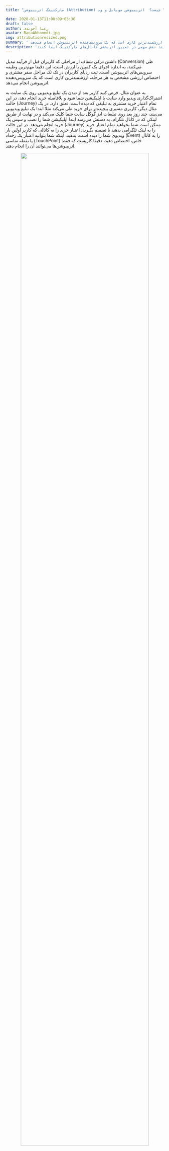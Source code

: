 ```yaml
---
title: "مارکتینگ اتریبیوشن (Attribution) چیست؟  اتریبیوشن موبایل و وب "

date: 2020-01-13T11:00:09+03:30
draft: false
author: رعنا آخوندی
avatar: RanaAkhoondi.jpg
img: attributionresized.png
summary: ' ثبت ردپای کاربران در تک تک مراحل سفر مشتری و اختصاص ارزشی مشخص به هر مرحله، ارزشمندترین کاری است که یک سرویس‌دهنده اتریبیوشن انجام می‌دهد. '
description: 'اتریبیوشن‌ها، بر خلاف آنالیتیکس‌ها می‌توانند اعتبار ویژه ای به هر نقطه تماس کاربر اختصاص دهند. اتریبیوشن‌ها هستند که می‌توانند نقش مهمی در تعیین اثربخشی کانال‌های مارکتینگ ایفا کنند '
---
```


داشتن درکی شفاف از مراحلی که کاربران قبل از فرآیند تبدیل (Conversion) طی می‌کنند، به اندازه اجرای یک کمپین با ارزش است، این دقیقا مهم‌ترین وظیفه سرویس‌های اتریبیوشن است. ثبت ردپای کاربران در تک تک مراحل سفر مشتری و اختصاص ارزشی مشخص به هر مرحله، ارزشمندترین کاری است که یک سرویس‌دهنده اتریبیوشن انجام می‌دهد.

به عنوان مثال، فرض کنید کاربر بعد از دیدن یک تبلیغ ویدیویی روی یک سایت به اشتراک‌گذاری ویدیو وارد سایت یا اپلیکیشن شما شود و بلافاصله خرید انجام دهد، در این حالت (Journey) تمام اعتبار خرید مشتری به تبلیغی که دیده است، تعلق دارد. در یک مثال دیگر، کاربری مسیری پیچیده‌تر برای خرید طی می‌کند مثلا ابتدا یک تبلیغ ویدیویی می‌بیند، چند روز بعد روی تبلیغات ادز گوگل سایت شما کلیک می‌کند و در نهایت از طریق لینکی که در کانال تلگرام، به دستش می‌رسد ابتدا اپلیکیشن شما را نصب و سپس یک خرید انجام می‌دهد. در این حالت (Journey) ممکن است شما بخواهید تمام اعتبار خرید را به لینک تلگرامی بدهید یا تصمیم بگیرید، اعتبار خرید را به کانالی که کاربر اولین بار ویدیوی شما را دیده است، بدهید. اینکه شما بتوانید اعتبار یک رخداد (Event) را به کانال یا نقطه تماسی (TouchPoint) خاص، اختصاص دهید، دقیقا کاریست که فقط اتریبیوشن‌ها می‌توانند آن را انجام دهند.
   <p style="text-align: center;"><img width=90% src="http://uupload.ir/files/ckim_attributionmodels.png" /></p>


اتریبیوشن‌ها به بازاریابان دیجیتال کمک می‌کنند تا اثربخشی اجرای کمپین روی کانال‌های مختلف بازاریابی را با هم مقایسه کنند. مقایسه سنجه‌هایی مثل نرخ تبدیل، نرخ ریزش، میانگین سبد خرید، درآمد حاصله از هر کاربر و …. روی کانال‌های مختلف به بهینه‌سازی هززینه‌های تیم مارکتینگ کمک می‌کند. با [بلاگ چابک](https://blog.chabok.io/) همراه باشید تا با نحوه کار اتریبیوشن‌ها، انواع مدل‌های اتریبیوشن و کاربردهای اتریبیوشن آشنا شوید.
## تعریف اتریبیوشن در دنیای دیجیتال مارکتینگ

تعریف ساده : اتریبیوشن، اعتبار یا ارزشی است که به هر کدام از نقاط تماس کاربر با کسب‌و‌کار داده می‌شود. باز هم به بیانی خیلی ساده‌تر، اطلاعاتی که مشخص کند کدام مدیا یا کدام کانال تبلیغاتی، مسئول کسب درآمد است از طریق سیستم‌های اتریبیوشن بدست می‌آید.

در نگاهی عمیق‌تر و پیچیده‌تر، مارکتینگ اتریبیوشن‌ها پلی هستند بین داده‌های تیم‌های مارکتینگ و فروش. چرا که، اتریبیوشن‌ها مشخص می‌کنند کدام یک از تلاش‌های تیم مارکتینگ منجر به فروش شده‌اند.

## اتریبیوشن مدل چیست؟‌

مثالی که در مورد ۲ حالت (Journey) متفاوت کاربری که فرآیند خرید را تکمیل می‌کند، را به خاطر بیاورید. اتریبیوشن‌ مدل‌ها، مشخص می‌کنند که اعتبار هر فرآیند به کدام بخش سفر مشتری اختصاص پیدا کند. اینکه اعتبار به اولین نقطه تماس کاربر با کسب‌و‌کار داده شود و بقیه نقاط تماس (Touch Points) در نظر گرفته نشود یا اینکه این اعتبار بین تمام نقاط تماس کاربر با کسب‌و‌کار توزیع شود، مثال ساده‌ای از اتریبیوشن‌ مدل‌هاست. 
## انواع مدل‌های اتریبیوشن

به صورت کلی اتریبیوشن مدل‌ها به ۳ دسته تک تماسی (Single Touch) ، چند تماسی (Multi Touch) و چند تماسی وزن‌دار (Weighted Multi Touch) تقسیم می‌شوند.

  

### اتریبیوشن تک‌تماسی (Single Touch Marketing Attribution) چیست؟‌

این مدل‌ها به دلیل ناتوانی در انتقال درست سفر مشتری (Customer Journey) چندان استفاده نمی‌شوند. در این نوع اتریبیوشن، تمام اعتبار به یک نقطه تماس داده می‌شود. این نقاط تماس معمولا اولین یا آخرین نقطه تعامل کاربرها هستند. به عنوان مثال از اتریبیوشن‌های تک تماسه، می‌توان به مدل‌های شمارش اتریبیوت کاربر در آخرین کلیک تعاملی کاربر اشاره کرد. ( همان مدلی که پیش‌فرض در گوگل آنالیتیکس وجود دارد.)‌
<h4 style="text-align:center;">
First Touch Attribution
</h4>
این مدل تمام اعتبار فرآیند را به اولین کانالی که کاربر قبل از خرید یا تبدیل (Conver) با آن تعامل پیدا کرده، اختصاص می‌دهد.
 <p style="text-align: center;"><img width=90% src="http://uupload.ir/files/oulb_firstinstall.png" /></p>
<h4 style="text-align:center;">
Last Touch Attribution
</h4>
در این مدل آخرین کانالی که کاربر قبل از خرید یا تبدیل شدن (Conver) با آن تعامل داشته به عنوان کانالی که کل اعتبار را می‌گیرد خواهد بود.
 <p style="text-align: center;"><img width=90% src="http://uupload.ir/files/zwee_lastinstall.png" /></p>

  

### اتریبیوشن چند تماسی ( Multi Touch Marketing Attribution) چیست؟

اتریبیوشن‌های چند تماسی، به تمام نقاط تماسی که کاربر قبل از تبدیل شدن به مشتری با آن‌ها در تعامل است، نگاه می‌کند. به همین علت است که اتریبیوشن‌‌های چند تماسی، مدل‌های دقیق‌تری هستند. بسته به اینکه از کدام مدل اتریبیوشن چند تماسی استفاده می‌کنید، پخش شدن میزان اعتبار به نقاط تماس مختلف، می‌تواند متفاوت باشد. مثلا، بعضی از مدل‌های چند تماسی اجازه می‌دهند تا شما به نقطه تماسی که بیشتر با تبدیل شدن کاربر (Conversion) در ارتباط است اعتبار بیشتری بدهید در حالیکه بعضی از مدل‌ها اعتبار تبدیل (Convert) را به صورت یکسان به همه نقاط تماس ختصاص می‌دهند.
<h4 style="text-align:center;">
خطی (Linear)
</h4>
 ساده‌ترین مدل اتریبیوشن چند تماسی، مدل خطی است. این مدل به تمام نقاط تماس کاربران ارزش یکسانی می‌دهد.
 <p style="text-align: center;"><img width=90% src="http://uupload.ir/files/43pu_linear.png" /></p>
<h4 style="text-align:center;">
افت زمانی (Time Decay)
</h4>
 هرچه‌قدر مدل فروش و تبدیل شدن (Convert) خطی‌تر باشد، مثل کسب‌و‌کارهای B2B، نقاط تماسی که به مراحل انتهایی تبدیل نزدیک‌ترند، امتیاز و اعتبار بالاتری می‌گیرند.
 <p style="text-align: center;"><img width=90% src="http://uupload.ir/files/nv65_time-decay.png" /></p>
<h4 style="text-align:center;">
مدل U 
</h4>
بیشترین اعتبار در این مدل، به ۲ نقطه اولین و آخرین تعامل کاربر داده می‌شود و بقیه اعتبار به صورت مساوی بین بقیه نقاط تماس، تقسیم می‌شود.
 <p style="text-align: center;"><img width=90% src="http://uupload.ir/files/beal_ushaped.png" /></p>
<h4 style="text-align:center;">
مدل W
</h4>
  
این مدل شبیه مدل قبلی است با این تفاوت که شما می‌توانید، نقطه تماسی را به عنوان نقطه خلق فرصت ( Opportunity Creation Point) انتخاب و به آن اعتباری به اندازه، اولین و آخرین نقطه تعامل کاربر اختصاص دهید. ۳ نقطه انتخابی هر کدام به اندازه ۳۰ درصد و بقیه نقاط تماس کاربر به اندازه ۱۰ درصد اعتبار می‌گیرند.

   <p style="text-align: center;"><img width=90% src="http://uupload.ir/files/ig3q_wshaped.png" /></p>


### اتریبیوشن چند تماسی وزن‌دار ( Weighted Multi Touch Marketing Attribution) چیست؟

در این مدل اتریبیوشن، شما می‌توانید بر اساس وزنی که هر کدام از نقاط تماس در مسیر تبدیل (Conversion path) در کسب‌و‌کار شما دارند، به هر کدام از نقاط تماس اعتبار مشخصی بدهید.

## استفاده از اتریبیوشن در بازاریابی موبایل

یکی از مهم‌تربین کاربردهای اتریبیوشن، پر کردن جای خالی اطلاعات کاربران قبل و بعد از نصب یک اپلیکیشن است. مثال‌های زیر به خوبی این مفهوم را نشان می‌دهند.
<h3>
۱. اتصال تبلیغات درون‌برنامه‌ای و نصب اپلیکیشن
</h3>

 کاربر ویدیویی داخل یک اپلیکیشن می‌بیند. روی این تبلیغ ویدیویی کلیک می‌کند. در اینجا اول سرویس‌دهنده اتریبیوشن اطلاعات مربوط به کلیک کاربر را ثبت می‌کند و سپس کاربر را به یک استور برای دانلود اپ هدایت می‌کند.
<h3>
۲. هویت دادن به کاربرانی که روی دسکتاپ تبلیغ می‌بینند
</h3>
اطلاعات کاربری که تبلیغ نصب اپلیکیشن X را روی موبایل یا دسکتاپ دیده است و اپلیکیشن را نصب کرده است، به صورت یکپارچه جمع‌آوری می‌شود.
<h3>
۳. پاسخ به این سوال که کدام تبلیغ اثربخش است و کدام نیست؟
</h3>
 سرویس‌دهنده‌های اتریبیوشن موبایلی اطلاعات کاربران حتی قبل از نصب اپلیکیشن را دارند. آن‌ها می‌دانند، کاربر روی کدام تبلیغات کلیک کرده‌اند، فاصله زمانی بین کلیک تا نصب کاربران چقدر بوده و این تبلیغات در کدام بسترها به اشتراک گذاشته شده‌اند. از طرفی اطلاعات کاربران بعد از نصب، با اطلاعات همان کاربران قبل از نصب، یکپارچه می‌شوند. سروس‌دهنده‌های اتریبیوشن بعد از نصب اطلاعاتی مثل رخدادهای انجامی توسط کاربر، نرخ ریزش یا در پیشرفته‌ترین حالت درآمد هر کاربر را ثبت می‌کنند. قرارگیری و تحلیل این اطلاعات در کنار یکدیگر، نشان می‌دهد، کدام تبلیغ و کدام بستر تبلیغاتی اثربخشی بهتری دارد.

## چالش‌های استفاده از اتریبیوشن‌های موبایل

اولین چالش پاسخ به این پرسش ساده است:

**چرا به جای استفاده از اتریبیوشن‌ها، از سرویس‌های رایگان آنالیتیکس مثل گوگل آنالیتیکس استفاده نکنیم؟‌**

بیشتر بخوانید: تفاوت بین سرویس‌های اتریبیوشن و آنالیتیکس

مهم‌ترین علت این است که بهترین و بهینه‌ترین راهکار برای رصد کاربران یک اپلیکیشن، قرار دادن SDK یک سرویس‌دهنده اتریبیوشن است. سرویس‌های اتریبیوشن پلتفرمی در اختیارتان می‌گذارند تا ببنید، کاربران از طریق چه مدیایی اپ را نصب کرده‌اند، کدام تبلیغ‌دهندگان ترافیک اسپم بیشتری داشته و کاربران بعد از نصب، چه رخدادهایی (Events) را به ترتیب انجام داده‌اند. این اتریبیوشن‌ها هستند که امکان مقایسه رفتار کاربران جذب‌شده از کانال‌های مختلف را حتی تا قطع ارتباطشان با اپلیکیشن را فراهم می‌کنند.

**دومین چالش درک نحوه عملکرد اتریبیوشن‌های موبایلی است.**
<div class='read_more'>
<p> 
<span>بیشتر بخوانید:</span>
<a href="https://blog.chabok.io/attributions-and-marketers/"  >
 اتریبیوشن‌های موبایل، چگونه کار می‌کنند؟  
</a>
</p>
</div>
**سومین چالش،آشنایی با اصطلاحات رایج در دنیای اتریبیوشن است.**

**پنجره زمانی اتریبیوشن (Attribution Window):** به بازه زمانی قابل قبولی که بین کلیک تا نصب تعریف می‌شود، پنچره زمانی اتریبیوشن می‌گویند. در سرویس اتریبیوشن چابک، اگر فاصله کلیک تا نصب، بیشتر از پنجره زمانی تعریف شده باشد، نصب قابل قبول نیست.

**تقلب (Fraud):** جذاب بودن بازار تبلیغات و نصب اپ، باعث بوجود آمدن روش‌های مختلفی برای ایجاد تقلب و هدر دادن هزینه‌های تبلیغات شده است. روش‌های تقلب به ۲ دسته، تقلب در تعامل تبلیغ و تقلب در تعامل با اپلیکیشن، تقسیم می‌شوند.
<div class='read_more'>
<p> 
<span>بیشتر بخوانید:</span>
<a href="https://blog.chabok.io/fraud_detection/"  >
 مدل‌های تقلب، در نصب اپلیکیشن   
</a>
</p>
</div>


## فواید استفاده از مارکتینگ اتریبیوشن در کسب‌و‌کارها

مفهوم مارکتینگ اتریبیوشن به نظر پیچیده است، اما نتایجی که در اثر استفاده از آن‌ها بدست می‌آیند، بسیار ساده و کاربردی هستند. کاربردی بودن اتریبیوشن‌ها به این علت است که با بررسی اطلاعات آن‌ها می‌توانید تعیین کنید، آیا بودجه‌های تیم مارکتینگ را در کانال‌های درستی هزینه می‌کنید؟ پاسخ به این سوال مشخص می‌کند که چگونه راحت‌تر درآمد کسب‌و‌کار را افزایش دهید.

مدل‌های پیشرفته اتریبیوشن به خوبی ارتباط بین نقاط تماس کاربر با کسب‌و‌کار را مشخص می‌کنند و دید بهتری از سفر هر مشتری در اختیارتان می‌گذارند. به عنوان مثال، کاربری که تبلیغ اپلیکیشن شما را دیده و آن را نصب کرده رفتار کاملا متفاوتی نسبت به یک مشتری وفادار دارد. یک مشتری وفادار که قبلا روی فرآیندهای ایجاد تعامل (Engagement) او کمپین‌های مختلفی اجرا کرده‌اید، با دیدن یک پیشنهاد از سمت شما، سریع‌تر با اپلیکیشن تعامل برقرار می‌کند، راه‌های کم‌تری برای رسیدن به آن چیزی که می‌خواهد طی می‌کند و تجربه بهتری در استفاده از اپلیکیشن شما دارد. مدل پیشرفته اتریبیوشن به صورت کاملا دقیق به شما می‌گوید که هر کاربر دقیقا چه رفتاری روی اپلیکیشن انجام داده، از کدام منبع جذب شده، کدام نقاط تماس برای او جذابیت بیشتری داشته و … .طبیعی است که داشتن این اطلاعات به اجرای کمپین‌هایی با نرخ تبدیل بالاتر کمک بزرگی خواهد کرد. علاوه بر این موارد، سرویس‌های اتریبیوشن به
<ul>
<li>
<h3>
بهینه‌سازی بودجه تیم مارکتینگ
</h3>
 با استفاده از یکی از مدل‌های اتریبیوشن که با نوع کمپین‌های شما سازگاری دارد، می‌توانید نقاط تماسی که بیشترین نرخ تعامل را با کاربران می‌سازند پیدا کنید.
</li>
<li>
<h3>
افزایش نرخ بازگشت سرمایه
</h3>
</li>
 تنها به کمک اطلاعات سرویس‌های اتریبیوشن می‌توان به کاربران هدف در بهترین زمان و با مناسب‌ترین پیام، دسترسی پیدا کرد. چنین تعاملاتی با بالابردن نرخ بازگشت کاربران، نرخ بازگشت سرمایه را نیز بهبود می‌دهد.
<li>
<h3>
اجرای کمپین‌های شخصی‌سازی شده
</h3>
</li>
 پیدا کردن کانال ترجیحی کاربران و بهینه‌ترین زمان برای برقراری ارتباط با آنان، تنها توسط اطلاعات اتریبیوشن امکان پذیر است.
<li>
<h3>
کمک به فرآیندهای توسعه محصول
</h3>
</li>
اتریبوشن‌هایی که اطلاعات را به تفکیک کاربران (User Based Attribution) و نه دستگاه، جمع‌آوری می‌کنند، اطلاعات مربوط به نقاط تاریک یک اپلیکیشن یا وب‌سایت را جمع‌آوری می‌کنند. این اطلاعات ارزشمند، در هنگام تصمیم‌گیری برای اضافه‌کردن امکانات جدید و توسعه محصول بسیار ارزشمندند.
</ul>

<p>
نیز کمک می‌کنند.
</p>



## آنچه بهتر است قبل از انتخاب سرویس‌دهنده اتریبیوشن، بدانید

استفاده از سرویس‌دهنده‌های اتریبیوشن با فراگیر شدن صنعت تبلیغات موبایلی، در حال بیشتر شدن است. سرویس‌دهنده‌های اتریبیوشن شناخته شده‌ای در دنیا و ایران حضور دارند که می‌توانند به کسب‌و‌کارهای ایرانی سرویس دهند.

برای اینکه اطلاعات قابل اعتمادی داشته‌باشید، بهتر است از ترکیب اتریبیوشن‌ و آنالیتیکس در کنار یکدیگر استفاده کنید. داشتن اطلاعات اتریبیوشن و آنالیتیکس از اپلیکیشن و وب‌سایت در کنار هم قدرت عجیبی در پیاده‌سازی کمپین‌های اثربخش به شما می‌دهد.

<div class='read_more'>
<p> 
<span>بیشتر بخوانید:</span>
<a href="https://blog.chabok.io/choosing-attribution-service/"  >
 ۹ معیار مهم در انتخاب سرویس اتریبیوشن  
</a>
</p>
</div>


  

از آنجاییکه برای داشتن استراتژی مارکتینگ موفق، باید اطلاعات کاربران را در کل چرخه حیاتشان مورد بررسی قرار داد، بهترین انتخاب، انتخابی است که علاوه بر داشتن اتریبیوشن و آنالیتیکس در کنار هم، قابلیت رصد رفتار کاربران را روی کل مراحل قیف مارکتینگ داشته باشد. تنها در این حالت است که تاریخچه یک کاربر از زمان تعامل با تبلیغ نصب اپ، انجام رخدادهای درون‌برنامه‌ای، تعامل با کمپین‌های پوش یا ایمیل ارسالی، انجام خرید درون‌برنامه ای یا حتی حذف اپ همه در یک پلتفرم و به صورت یکپارچه در اختیارتان خواهد بود.

علاوه بر این، سیستم‌هایی که به مبتنی بر کاربر (User Based) هستند، اطلاعات را به تفکیک کاربران و نه دستگاه به شما ارائه می‌دهند. در این حالت، اطلاعات کاربری که یک بار از وب‌سایت شما، محصولی را به سبد خرید اضافه می‌کند و بار دیگر از طریق اپلیکیشن شما، خریدی انجام می‌دهد، به صورت یکپارچه و یکتا نمایش داده می‌شود.

بهتر است قبل از انتخاب یک سرویس اتریبیوشن برای تیم مارکتینگ به نکات زیر توجه کنید:

  
<ul>
<li>
حفاظت از اطلاعات
</li>
<li>
دقت و شفافیت
</li>
<li>
اعتبار و سابقه سرویس‌دهنده
</li>
</ul>
  

## نتیجه‌گیری

داشتن درک درستی از حیطه کار اتریبیوشن‌ها، انواع مدل‌ها و نحوه کار آن‌ها که در مقاله بالا به طور کامل به آن‌ها اشاره کردیم، اولین قدم برای ورود به دنیای اتریبیوشن‌هاست. تلفیق اطلاعات اتریبیوشن با داده‌های بانک اطلاعاتی کسب‌و‌کارها مثل سیستم‌های مدیریت ارتباط با مشتری و سایر بخش‌ها به هم‌سو شدن نیازهای تیم‌های بخش‌هایی مثل فروش، مارکتینگ و پشتیبانی مشتریان و در نتیجه تصمیم‌گیری هوشمندانه‌تر و رشد منطقی کسب‌و‌کار کمک می‌کند.


